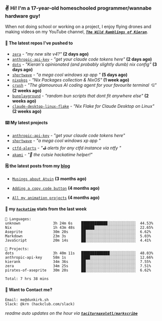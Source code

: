 ### ✌️ Hi! I'm a 17-year-old homeschooled programmer/wannabe hardware guy!

When not doing school or working on a project, I enjoy flying drones and making videos on my YouTube channel, [**_`The Wild Ramblings of Kieran`_**](https://youtube.com/@kieran.rambles).

#### 👷 The latest repos I've pushed to

- [`zera`](https://github.com/taciturnaxolotl/zera) - _"my new site v4?"_ **(2 days ago)**
- [`anthropic-api-key`](https://github.com/taciturnaxolotl/anthropic-api-key) - _"get your claude code tokens here"_ **(2 days ago)**
- [`dots`](https://github.com/taciturnaxolotl/dots) - _"Kieran's opinionated (and probably slightly dumb) nix config"_ **(3 days ago)**
- [`shortwave`](https://github.com/taciturnaxolotl/shortwave) - _"a mega cool windows xp app "_ **(5 days ago)**
- [`nixpkgs`](https://github.com/NixOS/nixpkgs) - _"Nix Packages collection & NixOS"_ **(1 week ago)**
- [`crush`](https://github.com/charmbracelet/crush) - _"The glamourous AI coding agent for your favourite terminal 💘"_ **(2 weeks ago)**
- [`bunplayground`](https://github.com/taciturnaxolotl/bunplayground) - _"random bun scripts that dont fit anywhere else"_ **(2 weeks ago)**
- [`claude-desktop-linux-flake`](https://github.com/k3d3/claude-desktop-linux-flake) - _"Nix Flake for Claude Desktop on Linux"_ **(2 weeks ago)**

#### ⌨️ My latest projects

- [`anthropic-api-key`](https://github.com/taciturnaxolotl/anthropic-api-key) - _"get your claude code tokens here"_
- [`shortwave`](https://github.com/taciturnaxolotl/shortwave) - _"a mega cool windows xp app "_
- [`ctfd-alerts`](https://github.com/taciturnaxolotl/ctfd-alerts) - _"⛳ alerts for any ctfd instance via ntfy "_
- [`akami`](https://github.com/taciturnaxolotl/akami) - _"🌷 the cutsie hackatime helper!"_

#### 🗒️ the latest posts from my [blog](https://dunkirk.sh)

- [`Musings about Atuin`](https://dunkirk.sh/blog/atuin/) **(3 months ago)**

- [`Adding a copy code button`](https://dunkirk.sh/blog/adding-a-copy-button/) **(4 months ago)**

- [`All my animation projects`](https://dunkirk.sh/blog/my-animations/) **(4 months ago)**



#### 📡 my [_`hackatime`_](https://waka.hackclub.com) stats from the last week

```text
💾 Languages:
unknown               3h 24m 6s    ████████████░░░░░░░░░░░░░  44.53%
Nix                   1h 43m 48s   ██████░░░░░░░░░░░░░░░░░░░  22.65%
Aseprite              30m 20s      ██░░░░░░░░░░░░░░░░░░░░░░░  6.62%
Markdown              23m 3s       ██░░░░░░░░░░░░░░░░░░░░░░░  5.03%
JavaScript            20m 14s      ██░░░░░░░░░░░░░░░░░░░░░░░  4.41%

💼 Projects:
dots                  3h 40m 11s   █████████████░░░░░░░░░░░░  48.03%
anthropic-api-key     58m 1s       ████░░░░░░░░░░░░░░░░░░░░░  12.66%
kierank               34m 36s      ██░░░░░░░░░░░░░░░░░░░░░░░  7.55%
zera                  34m 25s      ██░░░░░░░░░░░░░░░░░░░░░░░  7.51%
pirates-of-aseprite   30m 20s      ██░░░░░░░░░░░░░░░░░░░░░░░  6.62%

Total: 7 hrs 38 mins
```

#### 📮 Want to Contact me?

```text
Email: me@dunkirk.sh
Slack: @krn (hackclub.com/slack)
```

_readme auto updates on the hour via [**`taciturnaxolotl/markscribe`**](https://github.com/taciturnaxolotl/markscribe)_
